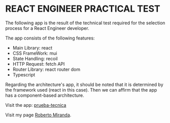 # REACT ENGINEER PRACTICAL TEST

The following app is the result of the technical test required for the selection process for a React Engineer developer.

The app consists of the following features:

- Main Library: react
- CSS FrameWork: mui
- State Handling: recoil
- HTTP Request: fetch API
- Router Library: react router dom
- Typescript

Regarding the architecture's app, it should be noted that it is determined by the framework used (react in this case). Then we can affirm that the app has a component-based architecture.

Visit the app: [prueba-tecnica](https://prueba-tecnica-uvts.onrender.com)

Visit my page [Roberto Miranda](https://portfolio-delta-lyart.vercel.app/).
